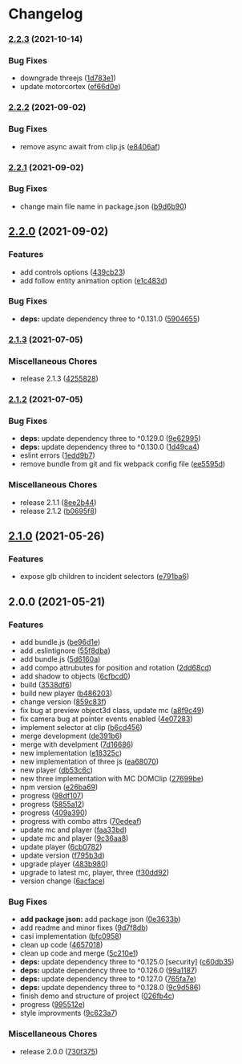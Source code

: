 # Changelog

### [2.2.3](https://www.github.com/donkeyclip/motorcortex-threejs/compare/v2.2.2...v2.2.3) (2021-10-14)

### Bug Fixes

- downgrade threejs ([1d783e1](https://www.github.com/donkeyclip/motorcortex-threejs/commit/1d783e1c336acd01290d238c34edd69c08b4f112))
- update motorcortex ([ef66d0e](https://www.github.com/donkeyclip/motorcortex-threejs/commit/ef66d0ee4583aa9c3fc4e2801eb2c37613d0a635))

### [2.2.2](https://www.github.com/kissmybutton/motorcortex-threejs/compare/v2.2.1...v2.2.2) (2021-09-02)

### Bug Fixes

- remove async await from clip.js ([e8406af](https://www.github.com/kissmybutton/motorcortex-threejs/commit/e8406aff9a7d43dd95053fcc0112b61aa58ea796))

### [2.2.1](https://www.github.com/kissmybutton/motorcortex-threejs/compare/v2.2.0...v2.2.1) (2021-09-02)

### Bug Fixes

- change main file name in package.json ([b9d6b90](https://www.github.com/kissmybutton/motorcortex-threejs/commit/b9d6b90402deb9ce0a6bbdc65af341045da5b5c1))

## [2.2.0](https://www.github.com/kissmybutton/motorcortex-threejs/compare/v2.1.3...v2.2.0) (2021-09-02)

### Features

- add controls options ([439cb23](https://www.github.com/kissmybutton/motorcortex-threejs/commit/439cb230782a2eea8ad2e9edd2b365019458ffd6))
- add follow entity animation option ([e1c483d](https://www.github.com/kissmybutton/motorcortex-threejs/commit/e1c483dd4f2c4eed34160adc34b88d4adef4b3f9))

### Bug Fixes

- **deps:** update dependency three to ^0.131.0 ([5904655](https://www.github.com/kissmybutton/motorcortex-threejs/commit/59046554f9a00627335078e188f15ccbbb4b3cca))

### [2.1.3](https://www.github.com/kissmybutton/motorcortex-threejs/compare/v2.1.2...v2.1.3) (2021-07-05)

### Miscellaneous Chores

- release 2.1.3 ([4255828](https://www.github.com/kissmybutton/motorcortex-threejs/commit/425582819f8ab9ed7d864e744ae5fbbe984af3ff))

### [2.1.2](https://www.github.com/kissmybutton/motorcortex-threejs/compare/v2.1.0...v2.1.2) (2021-07-05)

### Bug Fixes

- **deps:** update dependency three to ^0.129.0 ([9e62995](https://www.github.com/kissmybutton/motorcortex-threejs/commit/9e62995fe5e12c638d6921297bb4daf9f3d7a7e4))
- **deps:** update dependency three to ^0.130.0 ([1d49ca4](https://www.github.com/kissmybutton/motorcortex-threejs/commit/1d49ca4e9b2b33c0ad6c53eddfb98ea5f4f84cda))
- eslint errors ([1edd9b7](https://www.github.com/kissmybutton/motorcortex-threejs/commit/1edd9b7a6e013063a6f3c8cf5a4bd3c7f6333e6d))
- remove bundle from git and fix webpack config file ([ee5595d](https://www.github.com/kissmybutton/motorcortex-threejs/commit/ee5595d75d2159a48214a347d879ad05ce05f5d6))

### Miscellaneous Chores

- release 2.1.1 ([8ee2b44](https://www.github.com/kissmybutton/motorcortex-threejs/commit/8ee2b44f44a741b22eefea1754894ed4e2097a8c))
- release 2.1.2 ([b0695f8](https://www.github.com/kissmybutton/motorcortex-threejs/commit/b0695f8bc410e7622286dbda04a913151e4fe7f2))

## [2.1.0](https://www.github.com/kissmybutton/motorcortex-threejs/compare/v2.0.0...v2.1.0) (2021-05-26)

### Features

- expose glb children to incident selectors ([e791ba6](https://www.github.com/kissmybutton/motorcortex-threejs/commit/e791ba63acfbf2ee977ab4a054b1bad9a03927b4))

## 2.0.0 (2021-05-21)

### Features

- add bundle.js ([be96d1e](https://www.github.com/kissmybutton/motorcortex-threejs/commit/be96d1efbba60f5e511d506cab72b05d432f730f))
- add .eslintignore ([55f8dba](https://www.github.com/kissmybutton/motorcortex-threejs/commit/55f8dbad7c9a73b68fa010b6441ae5c418e812f7))
- add bundle.js ([5d6160a](https://www.github.com/kissmybutton/motorcortex-threejs/commit/5d6160a11f2c03359c95e9b7779158f49fe2aeb1))
- add compo attrubutes for position and rotation ([2dd68cd](https://www.github.com/kissmybutton/motorcortex-threejs/commit/2dd68cde6495169746f74f1f12f0e166e4d13802))
- add shadow to objects ([6cfbcd0](https://www.github.com/kissmybutton/motorcortex-threejs/commit/6cfbcd0aefacb4df65b6461dd0e51aac589873d3))
- build ([3538df6](https://www.github.com/kissmybutton/motorcortex-threejs/commit/3538df696500bc6232a169fc7ae406328bddbb56))
- build new player ([b486203](https://www.github.com/kissmybutton/motorcortex-threejs/commit/b48620391948c95c1607427f02a40a6996ebdca7))
- change version ([859c83f](https://www.github.com/kissmybutton/motorcortex-threejs/commit/859c83f2e71dc8244e8cccdf2d5a0fa08cf69e7f))
- fix bug at preview object3d class, update mc ([a8f9c49](https://www.github.com/kissmybutton/motorcortex-threejs/commit/a8f9c497ec914e57ea850eda82e6be109ad87082))
- fix camera bug at pointer events enabled ([4e07283](https://www.github.com/kissmybutton/motorcortex-threejs/commit/4e07283177e18ce9dbe4fba634f04fdbfb7d4e1a))
- implement selector at clip ([b6cd456](https://www.github.com/kissmybutton/motorcortex-threejs/commit/b6cd4561d90689cfcba9a7faa9baa759c3a37e77))
- merge development ([de391b6](https://www.github.com/kissmybutton/motorcortex-threejs/commit/de391b69b6265e81d1ea6f2bc6816b574a21bce4))
- merge with develpment ([7d16686](https://www.github.com/kissmybutton/motorcortex-threejs/commit/7d16686ed81bea8f54b967f7949daffa5620731b))
- new implementation ([e18325c](https://www.github.com/kissmybutton/motorcortex-threejs/commit/e18325cc146cb9cdfe479fb2d238d17ecc491acf))
- new implementation of three js ([ea68070](https://www.github.com/kissmybutton/motorcortex-threejs/commit/ea68070cc4f3a80000212047b2decf43c5652a1d))
- new player ([db53c6c](https://www.github.com/kissmybutton/motorcortex-threejs/commit/db53c6cb500e823cba9a5beed1bb5e247769be1f))
- new three implementation with MC DOMClip ([27699be](https://www.github.com/kissmybutton/motorcortex-threejs/commit/27699bea1c895bbfc20e48e438a859350f8f132d))
- npm version ([e26ba69](https://www.github.com/kissmybutton/motorcortex-threejs/commit/e26ba691ea8b38fdc1dba31208b4ae8c5bbf9cc8))
- progress ([98df107](https://www.github.com/kissmybutton/motorcortex-threejs/commit/98df107d9297c14451aa905c2d9ad31a9afe4ac4))
- progress ([5855a12](https://www.github.com/kissmybutton/motorcortex-threejs/commit/5855a123a58d947c13a91345fa785d4e6f7c4548))
- progress ([409a390](https://www.github.com/kissmybutton/motorcortex-threejs/commit/409a390eb57269612425fffe6aba7f51832b8145))
- progress with combo attrs ([70edeaf](https://www.github.com/kissmybutton/motorcortex-threejs/commit/70edeaf62f0f1f1ff14a3e67b4e23119e04e19ba))
- update mc and player ([faa33bd](https://www.github.com/kissmybutton/motorcortex-threejs/commit/faa33bdbca3192e899d7164bc25be3a183590243))
- update mc and player ([9c36aa8](https://www.github.com/kissmybutton/motorcortex-threejs/commit/9c36aa851e89deb3ad86475736dc0d11c9cc3b35))
- update player ([6cb0782](https://www.github.com/kissmybutton/motorcortex-threejs/commit/6cb07820daac7203da868a71db694ad99ecbcaa7))
- update version ([f795b3d](https://www.github.com/kissmybutton/motorcortex-threejs/commit/f795b3d7ee4922a597526508da69ebe0071f6ccb))
- upgrade player ([483b980](https://www.github.com/kissmybutton/motorcortex-threejs/commit/483b98044bd0b57adc59742ee17e5be019c9016a))
- upgrade to latest mc, player, three ([f30dd92](https://www.github.com/kissmybutton/motorcortex-threejs/commit/f30dd9237c7a22d3c9212e7f4b3818fd216e0a9b))
- version change ([6acface](https://www.github.com/kissmybutton/motorcortex-threejs/commit/6acfaced5b422ab2654f18c45131b9047cbaba35))

### Bug Fixes

- **add package json:** add package json ([0e3633b](https://www.github.com/kissmybutton/motorcortex-threejs/commit/0e3633b932c530aa0721012f6e45ba5122bcc05f))
- add readme and minor fixes ([9d7f8db](https://www.github.com/kissmybutton/motorcortex-threejs/commit/9d7f8db021d1f66a3de036c8072d98f7c91dbbe4))
- casi implementation ([bfc0958](https://www.github.com/kissmybutton/motorcortex-threejs/commit/bfc09589b0bd561c0aec12a806599996f96dab60))
- clean up code ([4657018](https://www.github.com/kissmybutton/motorcortex-threejs/commit/46570184180f53285086183c40f983ea65dcbe53))
- clean up code and merge ([5c210e1](https://www.github.com/kissmybutton/motorcortex-threejs/commit/5c210e1cb2e4466114b13538b9084693434dbca6))
- **deps:** update dependency three to ^0.125.0 [security] ([c60db35](https://www.github.com/kissmybutton/motorcortex-threejs/commit/c60db3597b9f84d57b9d53ef506788a82d80f30d))
- **deps:** update dependency three to ^0.126.0 ([99a1187](https://www.github.com/kissmybutton/motorcortex-threejs/commit/99a1187bbf9f9a12cce16d5eceaaa915504887e9))
- **deps:** update dependency three to ^0.127.0 ([765fa7e](https://www.github.com/kissmybutton/motorcortex-threejs/commit/765fa7e050a6c2b3deda78882d4264ce07181f43))
- **deps:** update dependency three to ^0.128.0 ([9c9d586](https://www.github.com/kissmybutton/motorcortex-threejs/commit/9c9d58636d80d3988a87306c8a0c73f6f4c9a7ab))
- finish demo and structure of project ([026fb4c](https://www.github.com/kissmybutton/motorcortex-threejs/commit/026fb4ce7f9883e201895711188d78e22c0f0122))
- progress ([995512e](https://www.github.com/kissmybutton/motorcortex-threejs/commit/995512e1461e82c72e23180dc12dd6853e810291))
- style improvments ([9c623a7](https://www.github.com/kissmybutton/motorcortex-threejs/commit/9c623a7057aa7c608f532d97f016e7d9741cbae6))

### Miscellaneous Chores

- release 2.0.0 ([730f375](https://www.github.com/kissmybutton/motorcortex-threejs/commit/730f3750b1bca0c231c5487e65b936d013b5e1aa))
